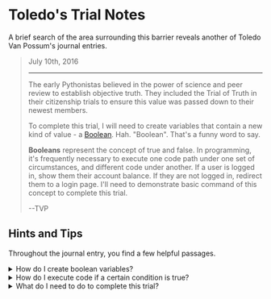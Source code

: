 # Toledo's Trial Notes
A brief search of the area surrounding this barrier reveals another of Toledo Van Possum's journal entries.

<blockquote>
July 10th, 2016

<hr/>

<p>
The early Pythonistas believed in the power of science and peer review to establish objective truth. They included the Trial of Truth in their citizenship trials to ensure this value was passed down to their newest members.
</p>

<p>
To complete this trial, I will need to create variables that contain a new kind of value - a <a href="https://docs.python.org/3/library/stdtypes.html#truth-value-testing">Boolean</a>. Hah. "Boolean". That's a funny word to say.
</p>

<p>
<b>Booleans</b> represent the concept of true and false. In programming, it's frequently necessary to execute one code path under one set of circumstances, and different code under another. If a user is logged in, show them their account balance. If they are not logged in, redirect them to a login page. I'll need to demonstrate basic command of this concept to complete this trial.
</p>

<p>
--TVP
</p>
</blockquote>

## Hints and Tips

Throughout the journal entry, you find a few helpful passages.

<details>
<summary>How do I create boolean variables?</summary>

You can assign a value of `True` or `False` directly to a variable using the capitalized words of the same name.

```python
tacos_rule = True
root_canal_fun = False
```

</details>

<details>
<summary>How do I execute code if a certain condition is true?</summary>

You can define a block of code that will only be executed under certain conditions by using an __if statement__:

```python
tacos_rule = True

if tacos_rule:
    print("Well, of course tacos rule!")
```

More often, you will use [comparison logic](https://docs.python.org/3/library/stdtypes.html#comparisons) to determine whether or not a code block should be executed. These are statements that evaluate to `True` or `False` depending on the data being compared. The code below uses the not equal comparison (`!=`) to determine whether or not to execute the print statement.

```python
dinner_name = "kale"

if dinner_name != "tacos":
    print("Why aren't we eating tacos?")
```

</details>

<details>
<summary>What do I need to do to complete this trial?</summary>

Create a file called `booleans.py` in your code folder located here: 

```bash
<%= env.TQ_PYTHON_CODE_PATH.value %>
```

Create a program that declares several [boolean](https://docs.python.org/3/library/stdtypes.html#truth-value-testing) variables. The variables must have the following names and values:

* A variable `python_is_glorious` must be set to `True`
* A variable `failure_is_option` must be set to `False`
* A variable `proper_greeting` should be INITALLY set to `False`

When your script runs, you should check the value of the first argument passed in to your script: `sys.argv[1]`. If that argument is `For the glory of Python!`, set the `proper_greeting` variable to `True`. This is an example script invocation that would result in the `proper_greeting` variable being set to `True`:

```bash
python3 booleans.py 'For the glory of Python!'
```

Any other input would leave the value of `proper_greeting` as `False`.

Once your script declared variables correctly, click the *HACK* button!

</details>